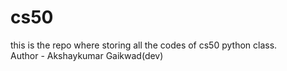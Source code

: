 # cs50
this is the repo where storing all the codes of cs50 python class.
<br>
Author - Akshaykumar Gaikwad(dev)
